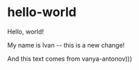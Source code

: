 # hello-world
Hello, world!

My name is Ivan -- this is a new change!

And this text comes from vanya-antonov)))
